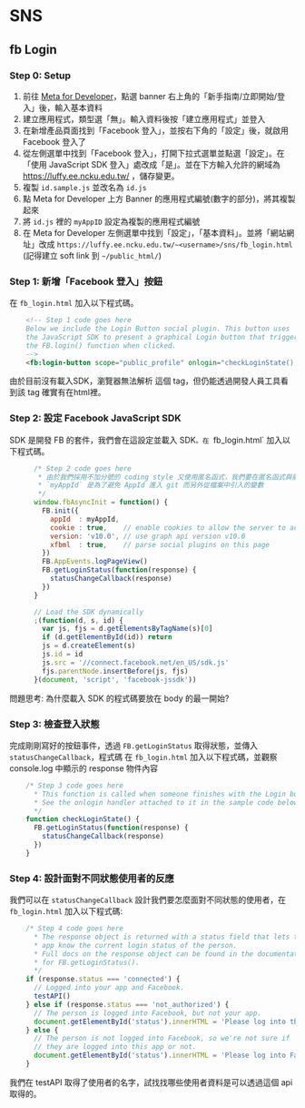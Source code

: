 # SNS

## fb Login

### Step 0: Setup

1. 前往 [Meta for Developer](https://developers.facebook.com/)，點選 banner 右上角的「新手指南/立即開始/登入」後，輸入基本資料
2. 建立應用程式，類型選「無」。輸入資料後按「建立應用程式」並登入
3. 在新增產品頁面找到「Facebook 登入」，並按右下角的「設定」後，就啟用 Facebook 登入了
4. 從左側選單中找到「Facebook 登入」，打開下拉式選單並點選「設定」。在「使用 JavaScript SDK 登入」處改成「是」。並在下方輸入允許的網域為 https://luffy.ee.ncku.edu.tw/ ，儲存變更。
5. 複製 `id.sample.js` 並改名為 `id.js`
6. 點 Meta for Developer 上方 Banner 的應用程式編號(數字的部分)，將其複製起來
7. 將 `id.js` 裡的 `myAppID` 設定為複製的應用程式編號
8. 在 Meta for Developer 左側選單中找到「設定」，「基本資料」。並將「網站網址」改成 `https://luffy.ee.ncku.edu.tw/~<username>/sns/fb_login.html` (記得建立 soft link 到 `~/public_html/`)

### Step 1: 新增「Facebook 登入」按鈕

在 `fb_login.html` 加入以下程式碼。

```html
    <!-- Step 1 code goes here
    Below we include the Login Button social plugin. This button uses
    the JavaScript SDK to present a graphical Login button that triggers
    the FB.login() function when clicked.
    -->
    <fb:login-button scope="public_profile" onlogin="checkLoginState();"></fb:login-button>
```

由於目前沒有載入SDK，瀏覽器無法解析 <fb></fb> 這個 tag，但仍能透過開發人員工具看到該 tag 確實有在html裡。

### Step 2: 設定 Facebook JavaScript SDK

SDK 是開發 FB 的套件，我們會在這設定並載入 SDK`。在 `fb_login.html` 加入以下程式碼。

```javascript
      /* Step 2 code goes here
       * 由於我們採用不加分號的 coding style 又使用匿名函式，我們要在匿名函式與前面的程式碼中間加入分號，避免將匿名函式當成參數傳入前面的程式碼中。
       * `myAppId` 是為了避免 AppId 進入 git 而另外從檔案中引入的變數
       */
      window.fbAsyncInit = function() {
        FB.init({
          appId  : myAppId,
          cookie : true,    // enable cookies to allow the server to access the session
          version: 'v10.0', // use graph api version v10.0
          xfbml  : true,    // parse social plugins on this page
        })
        FB.AppEvents.logPageView()
        FB.getLoginStatus(function(response) {
          statusChangeCallback(response)
        })
      }

      // Load the SDK dynamically
      ;(function(d, s, id) {
        var js, fjs = d.getElementsByTagName(s)[0]
        if (d.getElementById(id)) return
        js = d.createElement(s)
        js.id = id
        js.src = '//connect.facebook.net/en_US/sdk.js'
        fjs.parentNode.insertBefore(js, fjs)
      }(document, 'script', 'facebook-jssdk'))
```

問題思考: 為什麼載入 SDK 的程式碼要放在 body 的最一開始?

### Step 3: 檢查登入狀態

完成剛剛寫好的按鈕事件，透過 `FB.getLoginStatus` 取得狀態，並傳入 `statusChangeCallback`，程式碼
在 `fb_login.html` 加入以下程式碼，並觀察 console.log 中顯示的 response 物件內容
```javascript
    /* Step 3 code goes here
      * This function is called when someone finishes with the Login button
      * See the onlogin handler attached to it in the sample code below
      */
    function checkLoginState() {
      FB.getLoginStatus(function(response) {
        statusChangeCallback(response)
      })
    }
```

### Step 4: 設計面對不同狀態使用者的反應

我們可以在 `statusChangeCallback` 設計我們要怎麼面對不同狀態的使用者，在 `fb_login.html` 加入以下程式碼:

```javascript
    /* Step 4 code goes here
      * The response object is returned with a status field that lets the
      * app know the current login status of the person.
      * Full docs on the response object can be found in the documentation
      * for FB.getLoginStatus().
      */
    if (response.status === 'connected') {
      // Logged into your app and Facebook.
      testAPI()
    } else if (response.status === 'not_authorized') {
      // The person is logged into Facebook, but not your app.
      document.getElementById('status').innerHTML = 'Please log into this app.'
    } else {
      // The person is not logged into Facebook, so we're not sure if
      // they are logged into this app or not.
      document.getElementById('status').innerHTML = 'Please log into Facebook.'
    }
```

我們在 testAPI 取得了使用者的名字，試找找哪些使用者資料是可以透過這個 api 取得的。
